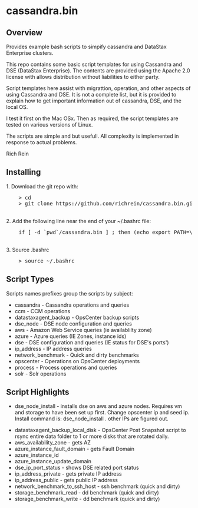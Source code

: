 # cassandra.bin
## Overview
Provides example bash scripts to simpify cassandra and DataStax Enterprise clusters.

This repo contains some basic script templates for using Cassandra and DSE (DataStax Enterprise). The contents are provided using the Apache 2.0 license with allows distribution without liabilities to either party.

Script templates here assist with migrattion, operation, and other aspects of using Cassandra and DSE. It is not a complete list, but it is provided to explain how to get important information out of cassandra, DSE, and the local OS.

I test it first on the Mac OSx. Then as required, the script templates are tested on various versions of Linux.

The scripts are simple and but usefull. All complexity is implemented in response to actual problems.

Rich Rein


## Installing


<sp>1. Download the git repo with:
<pre>
	> cd
    > git clone https://github.com/richrein/cassandra.bin.git
</pre>

<br>2. Add the following line near the end of your ~/.bashrc file:
<pre>
    if [ -d `pwd`/cassandra.bin ] ; then (echo export PATH=\"\$PATH:`pwd`/cassandra.bin\" >> ~/.bashrc); else echo Error: Not in parent folder; fi
</pre>

<br>3. Source .bashrc
<pre>
    > source ~/.bashrc
</pre>

## Script Types
Scripts names prefixes group the scripts by subject:
<ul>
<li>cassandra - Cassandra operations and queries
<li>ccm - CCM operations
<li>datastaxagent_backup - OpsCenter backup scripts
<li>dse_node - DSE node configuration and queries
<li>aws - Amazon Web Service queries (ie availablilty zone)
<li>azure - Azure queries (IE Zones, instance ids)
<li>dse - DSE configuration and queries (IE status for DSE's ports') <li>ip_address - IP address queries
<li>network_benchmark - Quick and dirty benchmarks
<li>opscenter - Operations on OpsCenter deployments
<li>process - Process operations and queries
<li>solr - Solr operations </ul>

## Script Highlights
<ul>
<li><p>dse_node_install - installs dse on aws and azure nodes. Requires vm and storage to have been set up first. Change opscenter ip and seed ip. Install command is: dse_node_install <datacenter> . other IPs are figured out.
<li>datastaxagent_backup_local_disk - OpsCenter Post Snapshot script to rsync entire data folder to 1 or more disks that are rotated daily.
<li>aws_availability_zone - gets AZ
<li>azure_instance_fault_domain - gets Fault Domain
<li>azure_instance_id
<li>azure_instance_update_domain
<li>dse_ip_port_status - shows DSE related port status <li>ip_address_private - gets private IP address
<li>ip_address_public - gets public IP address <li>network_benchmark_to_ssh_host - ssh benchmark (quick and dirty) <li>storage_benchmark_read - dd benchmark (quick and dirty)
<li>storage_benchmark_write - dd benchmark (quick and dirty)
</ul>


